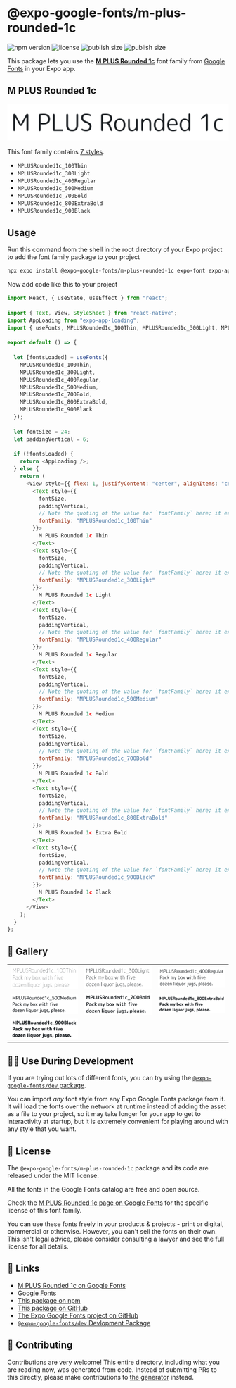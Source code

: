 # @expo-google-fonts/m-plus-rounded-1c

![npm version](https://flat.badgen.net/npm/v/@expo-google-fonts/m-plus-rounded-1c)
![license](https://flat.badgen.net/github/license/expo/google-fonts)
![publish size](https://flat.badgen.net/packagephobia/install/@expo-google-fonts/m-plus-rounded-1c)
![publish size](https://flat.badgen.net/packagephobia/publish/@expo-google-fonts/m-plus-rounded-1c)

This package lets you use the [**M PLUS Rounded 1c**](https://fonts.google.com/specimen/M+PLUS+Rounded+1c) font family from [Google Fonts](https://fonts.google.com/) in your Expo app.

## M PLUS Rounded 1c

![M PLUS Rounded 1c](./font-family.png)

This font family contains [7 styles](#-gallery).

- `MPLUSRounded1c_100Thin`
- `MPLUSRounded1c_300Light`
- `MPLUSRounded1c_400Regular`
- `MPLUSRounded1c_500Medium`
- `MPLUSRounded1c_700Bold`
- `MPLUSRounded1c_800ExtraBold`
- `MPLUSRounded1c_900Black`

## Usage

Run this command from the shell in the root directory of your Expo project to add the font family package to your project

```sh
npx expo install @expo-google-fonts/m-plus-rounded-1c expo-font expo-app-loading
```

Now add code like this to your project

```js
import React, { useState, useEffect } from "react";

import { Text, View, StyleSheet } from "react-native";
import AppLoading from "expo-app-loading";
import { useFonts, MPLUSRounded1c_100Thin, MPLUSRounded1c_300Light, MPLUSRounded1c_400Regular, MPLUSRounded1c_500Medium, MPLUSRounded1c_700Bold, MPLUSRounded1c_800ExtraBold, MPLUSRounded1c_900Black } from '@expo-google-fonts/m-plus-rounded-1c';

export default () => {

  let [fontsLoaded] = useFonts({
    MPLUSRounded1c_100Thin, 
    MPLUSRounded1c_300Light, 
    MPLUSRounded1c_400Regular, 
    MPLUSRounded1c_500Medium, 
    MPLUSRounded1c_700Bold, 
    MPLUSRounded1c_800ExtraBold, 
    MPLUSRounded1c_900Black
  });

  let fontSize = 24;
  let paddingVertical = 6;

  if (!fontsLoaded) {
    return <AppLoading />;
  } else {
    return (
      <View style={{ flex: 1, justifyContent: "center", alignItems: "center" }}>
        <Text style={{
          fontSize,
          paddingVertical,
          // Note the quoting of the value for `fontFamily` here; it expects a string!
          fontFamily: "MPLUSRounded1c_100Thin"
        }}>
          M PLUS Rounded 1c Thin
        </Text>
        <Text style={{
          fontSize,
          paddingVertical,
          // Note the quoting of the value for `fontFamily` here; it expects a string!
          fontFamily: "MPLUSRounded1c_300Light"
        }}>
          M PLUS Rounded 1c Light
        </Text>
        <Text style={{
          fontSize,
          paddingVertical,
          // Note the quoting of the value for `fontFamily` here; it expects a string!
          fontFamily: "MPLUSRounded1c_400Regular"
        }}>
          M PLUS Rounded 1c Regular
        </Text>
        <Text style={{
          fontSize,
          paddingVertical,
          // Note the quoting of the value for `fontFamily` here; it expects a string!
          fontFamily: "MPLUSRounded1c_500Medium"
        }}>
          M PLUS Rounded 1c Medium
        </Text>
        <Text style={{
          fontSize,
          paddingVertical,
          // Note the quoting of the value for `fontFamily` here; it expects a string!
          fontFamily: "MPLUSRounded1c_700Bold"
        }}>
          M PLUS Rounded 1c Bold
        </Text>
        <Text style={{
          fontSize,
          paddingVertical,
          // Note the quoting of the value for `fontFamily` here; it expects a string!
          fontFamily: "MPLUSRounded1c_800ExtraBold"
        }}>
          M PLUS Rounded 1c Extra Bold
        </Text>
        <Text style={{
          fontSize,
          paddingVertical,
          // Note the quoting of the value for `fontFamily` here; it expects a string!
          fontFamily: "MPLUSRounded1c_900Black"
        }}>
          M PLUS Rounded 1c Black
        </Text>
      </View>
    );
  }
};
```

## 🔡 Gallery


||||
|-|-|-|
|![MPLUSRounded1c_100Thin](./MPLUSRounded1c_100Thin.ttf.png)|![MPLUSRounded1c_300Light](./MPLUSRounded1c_300Light.ttf.png)|![MPLUSRounded1c_400Regular](./MPLUSRounded1c_400Regular.ttf.png)||
|![MPLUSRounded1c_500Medium](./MPLUSRounded1c_500Medium.ttf.png)|![MPLUSRounded1c_700Bold](./MPLUSRounded1c_700Bold.ttf.png)|![MPLUSRounded1c_800ExtraBold](./MPLUSRounded1c_800ExtraBold.ttf.png)||
|![MPLUSRounded1c_900Black](./MPLUSRounded1c_900Black.ttf.png)||||


## 👩‍💻 Use During Development

If you are trying out lots of different fonts, you can try using the [`@expo-google-fonts/dev` package](https://github.com/expo/google-fonts/tree/master/font-packages/dev#readme).

You can import _any_ font style from any Expo Google Fonts package from it. It will load the fonts over the network at runtime instead of adding the asset as a file to your project, so it may take longer for your app to get to interactivity at startup, but it is extremely convenient for playing around with any style that you want.


## 📖 License

The `@expo-google-fonts/m-plus-rounded-1c` package and its code are released under the MIT license.

All the fonts in the Google Fonts catalog are free and open source.

Check the [M PLUS Rounded 1c page on Google Fonts](https://fonts.google.com/specimen/M+PLUS+Rounded+1c) for the specific license of this font family.

You can use these fonts freely in your products & projects - print or digital, commercial or otherwise. However, you can't sell the fonts on their own. This isn't legal advice, please consider consulting a lawyer and see the full license for all details.

## 🔗 Links

- [M PLUS Rounded 1c on Google Fonts](https://fonts.google.com/specimen/M+PLUS+Rounded+1c)
- [Google Fonts](https://fonts.google.com/)
- [This package on npm](https://www.npmjs.com/package/@expo-google-fonts/m-plus-rounded-1c)
- [This package on GitHub](https://github.com/expo/google-fonts/tree/master/font-packages/m-plus-rounded-1c)
- [The Expo Google Fonts project on GitHub](https://github.com/expo/google-fonts)
- [`@expo-google-fonts/dev` Devlopment Package](https://github.com/expo/google-fonts/tree/master/font-packages/dev)

## 🤝 Contributing

Contributions are very welcome! This entire directory, including what you are reading now, was generated from code. Instead of submitting PRs to this directly, please make contributions to [the generator](https://github.com/expo/google-fonts/tree/master/packages/generator) instead.

